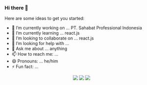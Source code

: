 ### Hi there 👋



Here are some ideas to get you started:

- 🔭 I’m currently working on ... PT. Sahabat Professional Indonesia
- 🌱 I’m currently learning ... react.js
- 👯 I’m looking to collaborate on ... react.js
- 🤔 I’m looking for help with ...
- 💬 Ask me about ... anything
- 📫 How to reach me: ...
- 😄 Pronouns: ... he/him
- ⚡ Fun fact: ... 

<p align="center">
<a href="https://www.linkedin.com/in/raju-wahyudi-739995158/"><img src="https://img.shields.io/badge/-Kevin%20Patel-0077B5?style=for-the-badge&logo=Linkedin&logoColor=white"/></a>
<a href="mailto:rajuwahyudi842@gmail.com"><img src="https://img.shields.io/badge/-patelkvin04@gmail.com-D14836?style=for-the-badge&logo=Gmail&logoColor=white"/></a>
<a href="https://https://www.instagram.com/rajuwp/"><img src="https://img.shields.io/badge/-kevinpatel.me-E4405F?style=for-the-badge&logo=Instagram&logoColor=white"/></a>

